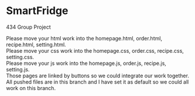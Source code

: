 # SmartFridge
434 Group Project

Please move your html work into the homepage.html, order.html, recipe.html, setting.html.<br/>
Please move your css work into the homepage.css, order.css, recipe.css, setting.css.<br/>
Please move your js work into the homepage.js, order.js, recipe.js, setting.js.<br/>
Those pages are linked by buttons so we could integrate our work together.<br/>
All pushed files are in this branch and I have set it as default so we could all work on this branch.<br/>
